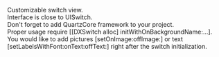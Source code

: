 Customizable switch view.  
Interface is close to UISwitch.  
Don't forget to add QuartzCore framework to your project.  
Proper usage require [[DXSwitch alloc] initWithOnBackgroundName:...].  
You would like to add pictures [setOnImage:offImage:] or text [setLabelsWithFont:onText:offText:] right after the switch initialization.  